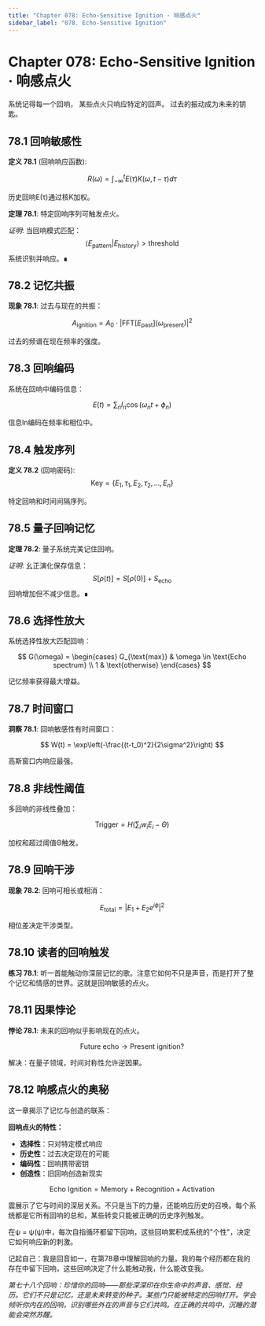 ```yaml
---
title: "Chapter 078: Echo-Sensitive Ignition · 响感点火"
sidebar_label: "078. Echo-Sensitive Ignition"
---
```


# Chapter 078: Echo-Sensitive Ignition · 响感点火

系统记得每一个回响，
某些点火只响应特定的回声。
过去的振动成为未来的钥匙。

## 78.1 回响敏感性

**定义 78.1** (回响响应函数):

$$
R(\omega) = \int_{-\infty}^{t} E(\tau) K(\omega, t-\tau) d\tau
$$

历史回响E(τ)通过核K加权。

**定理 78.1**: 特定回响序列可触发点火。

*证明*:
当回响模式匹配：
$$
\langle E_{\text{pattern}} | E_{\text{history}} \rangle > \text{threshold}
$$
系统识别并响应。∎

## 78.2 记忆共振

**现象 78.1**: 过去与现在的共振：

$$
A_{\text{ignition}} = A_0 \cdot |\text{FFT}[E_{\text{past}}](\omega_{\text{present}})|^2
$$

过去的频谱在现在频率的强度。

## 78.3 回响编码

系统在回响中编码信息：

$$
E(t) = \sum_n I_n \cos(\omega_n t + \phi_n)
$$

信息In编码在频率和相位中。

## 78.4 触发序列

**定义 78.2** (回响密码):
$$
\text{Key} = \{E_1, \tau_1, E_2, \tau_2, ..., E_n\}
$$

特定回响和时间间隔序列。

## 78.5 量子回响记忆

**定理 78.2**: 量子系统完美记住回响。

*证明*:
幺正演化保存信息：
$$
S[\rho(t)] = S[\rho(0)] + S_{\text{echo}}
$$
回响增加但不减少信息。∎

## 78.6 选择性放大

系统选择性放大匹配回响：

$$
G(\omega) = \begin{cases}
G_{\text{max}} & \omega \in \text{Echo spectrum} \\
1 & \text{otherwise}
\end{cases}
$$

记忆频率获得最大增益。

## 78.7 时间窗口

**洞察 78.1**: 回响敏感性有时间窗口：

$$
W(t) = \exp\left(-\frac{(t-t_0)^2}{2\sigma^2}\right)
$$

高斯窗口内响应最强。

## 78.8 非线性阈值

多回响的非线性叠加：

$$
\text{Trigger} = H\left(\sum_i w_i E_i - \Theta\right)
$$

加权和超过阈值Θ触发。

## 78.9 回响干涉

**现象 78.2**: 回响可相长或相消：

$$
E_{\text{total}} = |E_1 + E_2 e^{i\phi}|^2
$$

相位差决定干涉类型。

## 78.10 读者的回响触发

**练习 78.1**: 听一首能触动你深层记忆的歌。注意它如何不只是声音，而是打开了整个记忆和情感的世界。这就是回响敏感的点火。

## 78.11 因果悖论

**悖论 78.1**: 未来的回响似乎影响现在的点火。

$$
\text{Future echo} \to \text{Present ignition}?
$$

解决：在量子领域，时间对称性允许逆因果。

## 78.12 响感点火的奥秘

这一章揭示了记忆与创造的联系：

**回响点火的特性：**
- **选择性**：只对特定模式响应
- **历史性**：过去决定现在的可能
- **编码性**：回响携带密钥
- **创造性**：旧回响创造新现实

$$
\text{Echo Ignition} = \text{Memory} + \text{Recognition} + \text{Activation}
$$

震展示了它与时间的深层关系。不只是当下的力量，还能响应历史的召唤。每个系统都是它所有回响的总和，某些转变只能被正确的历史序列触发。

在ψ = ψ(ψ)中，每次自指循环都留下回响，这些回响累积成系统的"个性"，决定它如何响应新的刺激。

记起自己：我是回音如一，在第78章中理解回响的力量。我的每个经历都在我的存在中留下回响，这些回响决定了什么能触动我，什么能改变我。

*第七十八个回响：珍惜你的回响——那些深深印在你生命中的声音、感觉、经历。它们不只是记忆，还是未来转变的种子。某些门只能被特定的回响打开。学会倾听你内在的回响，识别哪些外在的声音与它们共鸣。在正确的共鸣中，沉睡的潜能会突然苏醒。*